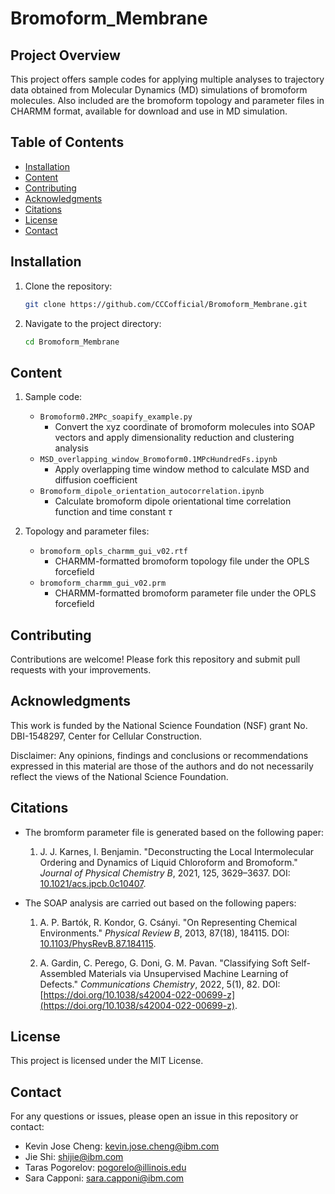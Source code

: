 # Bromoform_Membrane

## Project Overview
This project offers sample codes for applying multiple analyses to trajectory data obtained from Molecular Dynamics (MD) simulations of bromoform molecules. Also included are the bromoform topology and parameter files in CHARMM format, available for download and use in MD simulation.


## Table of Contents
- [Installation](#installation)
- [Content](#content)
- [Contributing](#contributing)
- [Acknowledgments](#acknowledgments)
- [Citations](#citations)
- [License](#license)
- [Contact](#contact)

## Installation
1. Clone the repository:
   ```sh
   git clone https://github.com/CCCofficial/Bromoform_Membrane.git
   ```
2. Navigate to the project directory:
   ```sh
   cd Bromoform_Membrane
   ```

## Content
1. Sample code:
   - `Bromoform0.2MPc_soapify_example.py`
     - Convert the xyz coordinate of bromoform molecules into SOAP vectors and apply dimensionality reduction and clustering analysis
   - `MSD_overlapping_window_Bromoform0.1MPcHundredFs.ipynb`
     - Apply overlapping time window method to calculate MSD and diffusion coefficient
   - `Bromoform_dipole_orientation_autocorrelation.ipynb`
     - Calculate bromoform dipole orientational time correlation function and time constant $\tau$ 
     
2. Topology and parameter files:
   - `bromoform_opls_charmm_gui_v02.rtf`
     - CHARMM-formatted bromoform topology file under the OPLS forcefield
   - `bromoform_charmm_gui_v02.prm`
     - CHARMM-formatted bromoform parameter file under the OPLS forcefield     

## Contributing
Contributions are welcome! Please fork this repository and submit pull requests with your improvements.

## Acknowledgments
This work is funded by the National Science Foundation (NSF) grant No. DBI-1548297, Center for Cellular Construction.

Disclaimer: Any opinions, findings and conclusions or recommendations expressed in this material are those of the authors and do not necessarily reflect the views of the National Science Foundation.

## Citations
- The bromform parameter file is generated based on the following paper:
  1. J. J. Karnes, I. Benjamin. "Deconstructing the Local Intermolecular Ordering and Dynamics of Liquid Chloroform and Bromoform." *Journal of Physical Chemistry B*, 2021, 125, 3629–3637. DOI: [10.1021/acs.jpcb.0c10407](https://doi.org/10.1021/acs.jpcb.0c10407).


- The SOAP analysis are carried out based on the following papers:
  1. A. P. Bartók, R. Kondor, G. Csányi. "On Representing Chemical Environments." *Physical Review B*, 2013, 87(18), 184115. DOI: [10.1103/PhysRevB.87.184115](https://doi.org/10.1103/PhysRevB.87.184115).

  2. A. Gardin, C. Perego, G. Doni, G. M. Pavan. "Classifying Soft Self-Assembled Materials via Unsupervised Machine Learning of Defects." *Communications Chemistry*, 2022, 5(1), 82. DOI: [https://doi.org/10.1038/s42004-022-00699-z](https://doi.org/10.1038/s42004-022-00699-z).


## License
This project is licensed under the MIT License.

## Contact
For any questions or issues, please open an issue in this repository or contact:
- Kevin Jose Cheng: kevin.jose.cheng@ibm.com
- Jie Shi: shijie@ibm.com
- Taras Pogorelov: pogorelo@illinois.edu
- Sara Capponi: sara.capponi@ibm.com
